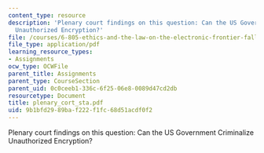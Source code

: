 ```yaml
---
content_type: resource
description: 'Plenary court findings on this question: Can the US Government Criminalize
  Unauthorized Encryption?'
file: /courses/6-805-ethics-and-the-law-on-the-electronic-frontier-fall-2005/9b1bfd2989baf222f1fc68d51acdf0f2_plenary_cort_sta.pdf
file_type: application/pdf
learning_resource_types:
- Assignments
ocw_type: OCWFile
parent_title: Assignments
parent_type: CourseSection
parent_uid: 0c0ceeb1-336c-6f25-06e8-0089d47cd2db
resourcetype: Document
title: plenary_cort_sta.pdf
uid: 9b1bfd29-89ba-f222-f1fc-68d51acdf0f2
---
```

Plenary court findings on this question: Can the US Government Criminalize Unauthorized Encryption?

